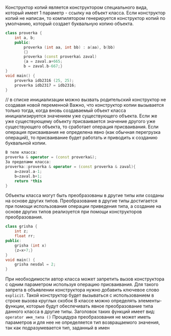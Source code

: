 Конструктор копий является конструктором специального вида, который имеет 1 параметр - ссылку на объект класса. Если конструктор копий не написан, то компилятором генерируется конструктор копий по умолчанию, который создает буквальную копию объекта.
```cpp
class proverka {
	int a, b;
	public:
		proverka (int aa, int bb) : a(aa), b(bb)
		{}
		proverka (const proverka& zaval)
		{a = zaval.a+665;
		b = zaval.b-667;}
}
void main() {
	proverka idb2316 (25, 25);
	proverka idb2317 = idb2316;
}
```
// в списке инициализации можно вызвать родительский конструктор не создавая новой переменной
Важно, что конструктор копии вызывается только тогда, когда вновь создаваемый объект класса инициализируется значением уже существующего объекта. Если же уже существующему объекту присваивается значение другого уже существующего объекта, то сработает операция присваивания. Если операция присваивания не определена явно (как обычная перегрузка операций), то присваивание будет работать и приводить к созданию буквальной копии.
```cpp
В теле класса:
proverka & operator = (const proverka&);
За пределами класса:
proverka::proverka & operator = (const proverka & zaval){
	a=zaval.a-1;
	b=zaval.b+1;
	return *this
}
```
Объекты класса могут быть преобразованы в другие типы или созданы на основе других типов. Преобразование в другие типы достигается при помощи использования операции приведения типа, а создание на основе других типов реализуется при помощи конструкторов преобразования.
```cpp
class grisha {
	int z;
	float rr;
public:
	grisha (int x)
	{z=x+7;}
}
void main() {
	grisha nesdal = 2;
}
```
При необходимости автор класса может запретить вызов конструктора с одним параметром используя операцию присваивания. Для такого запрета в объявлении конструктора нужно добавить ключевое слово `explicit`. Такой конструктор будет вызываться с использованием в строке вызова круглых скобок
В классе можно определять элементы-функции, которые будут обеспечивать явное преобразование типа данного класса в другие типы. Заголовок таких функций имеет вид: `operator имя_типа ()` 
Процедура преобразования не может иметь параметров и для нее не определяется тип возвращаемого значения, так как подразумевается тип, заданный в имен 